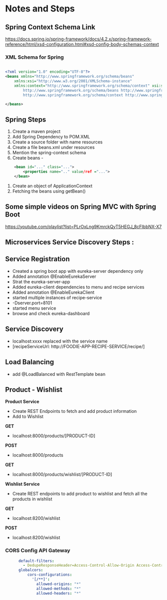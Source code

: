 # Notes and Steps

## Spring Context Schema Link

https://docs.spring.io/spring-framework/docs/4.2.x/spring-framework-reference/html/xsd-configuration.html#xsd-config-body-schemas-context

### XML Schema for Spring


```xml

<?xml version="1.0" encoding="UTF-8"?>
<beans xmlns="http://www.springframework.org/schema/beans"
    xmlns:xsi="http://www.w3.org/2001/XMLSchema-instance"
    xmlns:context="http://www.springframework.org/schema/context" xsi:schemaLocation="
        http://www.springframework.org/schema/beans http://www.springframework.org/schema/beans/spring-beans.xsd
        http://www.springframework.org/schema/context http://www.springframework.org/schema/context/spring-context.xsd"> <!-- bean definitions here -->

</beans>

```

## Spring Steps

1. Create a maven project
1. Add Spring Dependency to POM.XML
1. Create a source folder with name resources
1. Create a file beans.xml under resources
1. Mention the spring-context schema
1. Create beans -
```xml
	<bean id="..." class="...">
		<properties name=".." value/ref ="...">
	</bean>
```
1. Create an object of ApplicationContext
1. Fetching the beans using getBean()


## Some simple videos on Spring MVC with Spring Boot

https://youtube.com/playlist?list=PLrOxLng9KmrckQyT5HEGJ_8cFIbbNX-X7

## Microservices Service Discovery Steps :

**Service Registration**
-------------------------

 - Created a spring boot app with eureka-server dependency only
 - Added annotation @EnableEurekaServer
 - Strat the eureka-server-app
 - Added eureka-client dependencies to menu and recipe services
 - Added annotation @EnableEurekaClient
 - started multiple instances of recipe-service
 - -Dserver.port=8101
 - started menu service
 - browse and check eureka-dashboard



**Service Discovery**
-------------------------
 - localhost:xxxx replaced with the service name
 - [recipeServiceUrl: http://FOODIE-APP-RECIPE-SERVICE/recipe/]

**Load Balancing**
-------------------------
 - add @LoadBalanced with RestTemplate bean


## Product - Wishlist

**Product Service**

- Create REST Endpoints to fetch and add product information
- Add to Wishlist

**GET**
* localhost:8000/products/[PRODUCT-ID]

**POST**
* localhost:8000/products

**GET**
* localhost:8000/products/wishlist/[PRODUCT-ID]

**Wishlist Service**
- Create REST endpoints to add product to wishlist and fetch all the products in wishlist

**GET**
* localhost:8200/wishlist

**POST**
* localhost:8200/wishlist




### CORS Config API Gateway

```yml
      default-filters:
        - DedupeResponseHeader=Access-Control-Allow-Origin Access-Control-Allow-Credentials, RETAIN_UNIQUE
      globalcors:
          cors-configurations: 
            '[/**]':
              allowed-origins: "*"
              allowed-methods: "*"
              allowed-headers: "*"


```
